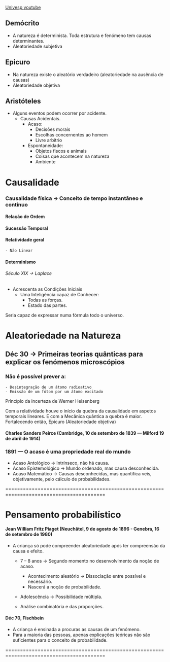 

[Univesp youtube](https://www.youtube.com/watch?v=7VQE278hIXc&list=PLxI8Can9yAHeeWqe3m9HZFiBhT33Mfxew)

## Demócrito
- A natureza é determinista. Toda estrutura e fenómeno tem causas determinantes.
- Aleatoriedade subjetiva


## Epicuro
- Na natureza existe o aleatório verdadeiro (aleatoriedade na ausência de causas)
- Aleatoriedade objetiva

## Aristóteles
- Alguns eventos podem ocorrer por acidente.
    - Causas Acidentais.
        - Acaso:
            - Decisões morais
            - Escolhas concernentes ao homem
            - Livre arbítrio
        - Espontaneidade:
            - Objetos fiscos e animais
            - Coisas que acontecem na natureza
            - Ambiente
      

# Causalidade

### Causalidade física -> Conceito de tempo instantâneo e contínuo

#### Relação de Ordem
#### Sucessão Temporal

#### Relatividade geral
    - Não Linear

#### Determinismo
###### Século XIX -> Laplace
- Acrescenta as Condições Iniciais
  - Uma Inteligência capaz de Conhecer:
    - Todas as forças.
    - Estado das partes.
    
Seria capaz de expressar numa fórmula todo o universo.
    
 
# Aleatoriedade na Natureza

## Déc 30 -> Primeiras teorias quânticas para explicar os fenómenos microscópios

### Não é possível prever a:
    - Desintegração de um átomo radioativo
    - Emissão de um fótom por um átomo excitado

Princípio da incerteza de Werner Heisenberg

Com a relatividade houve o início da quebra da causalidade em aspetos temporais lineares.
    E com a Mecânica quântica a quebra é maior. Fortalecendo então, Epicuro (Aleatoriedade objetiva)

#### Charles Sanders Peirce (Cambridge, 10 de setembro de 1839 — Milford 19 de abril de 1914)
### 1891 — O acaso é uma propriedade real do mundo
- Acaso Antológico → Intrínseco, não há causa.
- Acaso Epistemológico → Mundo ordenado, mas causa desconhecida.
- Acaso Matemático → Causas desconhecidas, mas quantifica veis, objetivamente, pelo cálculo de probabilidades.

========================================================================================
# Pensamento probabilístico

#### Jean William Fritz Piaget (Neuchâtel, 9 de agosto de 1896 - Genebra, 16 de setembro de 1980)
- A criança só pode compreender aleatoriedade após ter compreensão da causa e efeito.
    - 7 – 8 anos → Segundo momento no desenvolvimento da noção de acaso.
       - Acontecimento aleatório → Dissociação entre possível e necessário.
       - Nascerá a noção de probabilidade.

    - Adolescência → Possibilidade múltipla.
    - Análise combinatória e das proporções.

#### Déc 70, Fischbein
- A criança é ensinada a procuras as causas de um fenómeno.
- Para a maioria das pessoas, apenas explicações teóricas não são suficientes para o conceito de probabilidade.

========================================================================================
